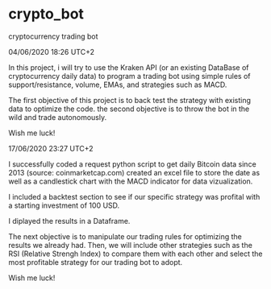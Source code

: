 # crypto_bot
cryptocurrency trading bot

04/06/2020 18:26 UTC+2

In this project, i will try to use the Kraken API (or an existing DataBase of cryptocurrency daily data)  to program a trading bot using simple rules of support/resistance, volume, EMAs, and strategies such as MACD.

The first objective of this project is to back test the strategy with existing data to optimize the code.
the second objective is to throw the bot in the wild and trade autonomously.

Wish me luck!

17/06/2020 23:27 UTC+2

I successfully coded a request python script to get daily Bitcoin data since 2013 (source: coinmarketcap.com) created an excel file to store the date as well as a candlestick chart with the MACD indicator for data vizualization.

I included a backtest section to see if our specific strategy was profital with a starting investment of 100 USD.

I diplayed the results in a Dataframe.

The next objective is to manipulate our trading rules for optimizing the results we already had.
Then, we will include other strategies such as the RSI (Relative Strengh Index) to compare them with each other and select the most profitable strategy for our trading bot to adopt.

Wish me luck!
